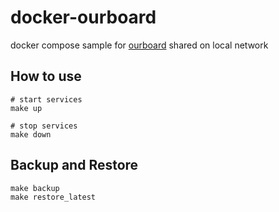 # docker-ourboard

docker compose sample for [ourboard](https://github.com/raimohanska/ourboard) shared on local network

## How to use

```shell
# start services
make up

# stop services
make down
```

## Backup and Restore

```shell
make backup
make restore_latest
```
